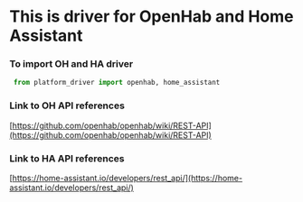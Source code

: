 # This is driver for OpenHab and Home Assistant
### To import OH and HA driver
```python
 from platform_driver import openhab, home_assistant
```
### Link to OH API references
[https://github.com/openhab/openhab/wiki/REST-API](https://github.com/openhab/openhab/wiki/REST-API)

### Link to HA API references
[https://home-assistant.io/developers/rest_api/](https://home-assistant.io/developers/rest_api/)
